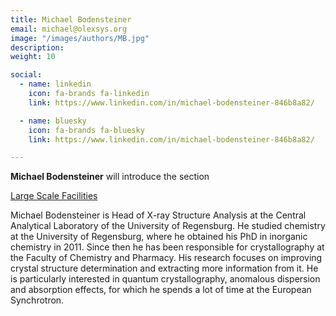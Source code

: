 ```yaml
---
title: Michael Bodensteiner
email: michael@olexsys.org
image: "/images/authors/MB.jpg"
description: 
weight: 10

social:
  - name: linkedin
    icon: fa-brands fa-linkedin
    link: https://www.linkedin.com/in/michael-bodensteiner-846b8a82/

  - name: bluesky
    icon: fa-brands fa-bluesky
    link: https://www.linkedin.com/in/michael-bodensteiner-846b8a82/

---
```


**Michael Bodensteiner** will introduce the section

[Large Scale Facilities ](/topics/11_large-scale-facilities)

Michael Bodensteiner is Head of X-ray Structure Analysis at the Central Analytical Laboratory of the University of Regensburg. He studied chemistry at the University of Regensburg, where he obtained his PhD in inorganic chemistry in 2011. Since then he has been responsible for crystallography at the Faculty of Chemistry and Pharmacy. His research focuses on improving crystal structure determination and extracting more information from it. He is particularly interested in quantum crystallography, anomalous dispersion and absorption effects, for which he spends a lot of time at the European Synchrotron.